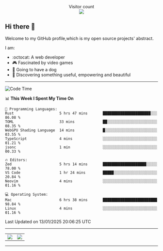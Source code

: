 
 <div align="center"> 
  Visitor count<br>
  <img src="https://profile-counter.glitch.me/ross249/count.svg" />
<!--   
  ![visitor badge](https://visitor-badge.glitch.me/badge?page_id=ross249.visitor-badge&left_color=SlateGray&right_color=green&left_text=HelloVisitors) -->
  
</div>

## Hi there :wave:
<p>Welcome to my GitHub profile,which is my open source projects' abstract.</p>
I am:

- :octocat: A web developer
- :video_game: Fascinated by video games 
- :dog: Going to have a dog
- :art: Discovering something useful, empowering and beautiful

---

<!--START_SECTION:waka-->
![Code Time](http://img.shields.io/badge/Code%20Time-857%20hrs%2012%20mins-blue)

📊 **This Week I Spent My Time On** 

```text
💬 Programming Languages: 
Rust                     5 hrs 47 mins       ██████████████████████░░░   86.08 % 
TOML                     33 mins             ██░░░░░░░░░░░░░░░░░░░░░░░   08.35 % 
WebGPU Shading Language  14 mins             █░░░░░░░░░░░░░░░░░░░░░░░░   03.55 % 
TypeScript               4 mins              ░░░░░░░░░░░░░░░░░░░░░░░░░   01.21 % 
jsonc                    1 min               ░░░░░░░░░░░░░░░░░░░░░░░░░   00.33 % 

🔥 Editors: 
Zed                      5 hrs 14 mins       ████████████████████░░░░░   78.00 % 
VS Code                  1 hr 24 mins        █████░░░░░░░░░░░░░░░░░░░░   20.84 % 
Neovim                   4 mins              ░░░░░░░░░░░░░░░░░░░░░░░░░   01.16 % 

💻 Operating System: 
Mac                      6 hrs 38 mins       █████████████████████████   98.84 % 
Linux                    4 mins              ░░░░░░░░░░░░░░░░░░░░░░░░░   01.16 % 
```


 Last Updated on 13/01/2025 20:06:25 UTC
<!--END_SECTION:waka-->

---

<table align="center" width="100%">
	
  <tr>
<!--     <td align="center" width="50%">
      <img align="center" src="https://stats.justsong.cn/api/leetcode/?username=JimLuo_" />
    </td> -->
	  <td align="center">
            <img align="center" src="https://github-readme-stats.vercel.app/api/top-langs/?username=Ross249&langs_count=8&layout=compact&theme=solarized-light" />
          </td>
    <td align="center" width="50%">
      <img align="center" src="https://github-readme-stats.vercel.app/api?username=Ross249&show_icons=true&theme=solarized-light" />
    </td>
  </tr>
<!--   <tr>
          <td align="center">
            <img align="center" src="https://github-readme-stats.vercel.app/api/top-langs/?username=Ross249&langs_count=8&layout=compact&theme=solarized-light" />
          </td>
    <td align="center">
      <img align="center" src="https://github-readme-streak-stats.herokuapp.com/?user=namyakhan&theme=solarized-light&hide_border=false" />
    </td>
  </tr> -->
</table>

---
<!--
<div style="display: inline-block;width: 50%;">
		<div style="display: inline-block">
			<img align="center" src="https://github-readme-stats.vercel.app/api/top-langs/?username=Ross249&langs_count=6&layout=compact&theme=solarized-light" />
		</div>
		<div style="display: inline-block">
			<img align="center" src="https://github-readme-stats.vercel.app/api?username=Ross249&show_icons=true&theme=solarized-light" />
		</div> 
 		<div>
			<img align="center" src="https://github-readme-streak-stats.herokuapp.com/?user=namyakhan&theme=solarized-light&hide_border=false" />
		</div> 
	</div> -->
<!-- <a href="#">
  <img align="center" src="https://stats.justsong.cn/api/leetcode/?username=ross249&cn=true" />
</a>
<a href="#">
  <img align="center" src="https://stats.justsong.cn/api/juejin?id=4125023360530574" />
</a> -->

<!-- ![Snake animation](https://github.com/Ross249/Ross249/blob/output/github-contribution-grid-snake.svg) -->
